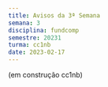```yaml
---
title: Avisos da 3ª Semana
semana: 3
disciplina: fundcomp
semestre: 20231
turma: cc1nb
date: 2023-02-17
---
```


(em construção cc1nb)
